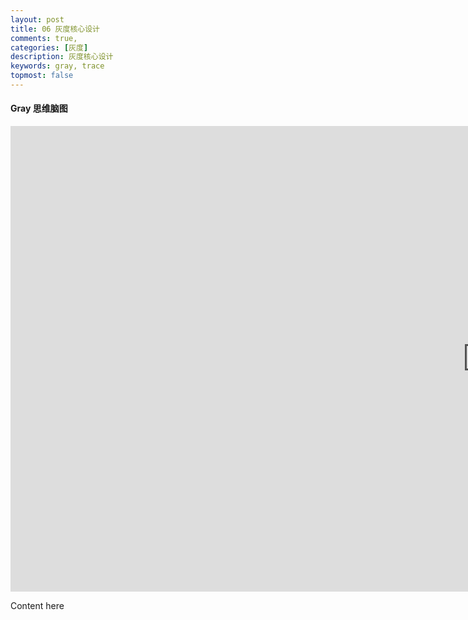 ```yaml
---
layout: post
title: 06 灰度核心设计
comments: true,
categories: [灰度]
description: 灰度核心设计
keywords: gray, trace
topmost: false
---
```


#### Gray 思维脑图
<iframe id="embed_dom" name="embed_dom" frameborder="0" style="display:block;width:1525px; height:745px;" src="https://www.processon.com/embed/624c40ae637689075c5b2b18"></iframe>



Content here

